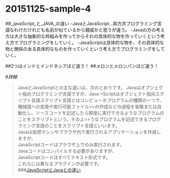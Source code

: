# 20151125-sample-4
##_javaScript_と_JAVA_の違い
-JavaとJavaScript…両方共プログラミング言語なわけだけれども名前が似ているから親戚かと思うが違う。
  -Javaの方の考え方は大きな抽象的な枠組みを作ってからそれの具体的な物を作っていくという考え方でプログラミングをしていく。
  -JavaScriptは具体的な物を、その具体的な物と関係のある具体的なものを作っていくという考え方でプログラミングをしていく。
  
##2つはインドとインドネシアほど違う！
##メロンとメロンパンほど違う！
  
#_詳細_
>JavaとJavaScriptとの主な違いは、次のとおりです。
>Javaはオブジェクト指向プログラミング言語ですが、Java   >Scriptはオブジェクト指向スクリプト言語スクリプト言語とはコンピュータプログラムの種類の一つで、機械語への変換や実行可能ファイル>>の作成などの過程を省略または自動化し、ソースコードを記述したら即座に実行できるようなプログラムのことをスクリプトという。そのよ>>うなプログラムを記述できるプログラミング言語のことをスクリプト言語といいます。  
>Javaは仮想マシンやブラウザ内で実行されるアプリケーションを作成しますが、  
>JavaScriptコードはブラウザ上でのみ実行されます。  
>Javaコードはコンパイルする必要がありますが、  
>JavaScriptコードはすべてテキスト形式です。  
>これらには異なるプラグインが必要です。  
###[JavaScriptとJavaとの違い](https://www.java.com/ja/download/faq/java_javascript.xml)  
